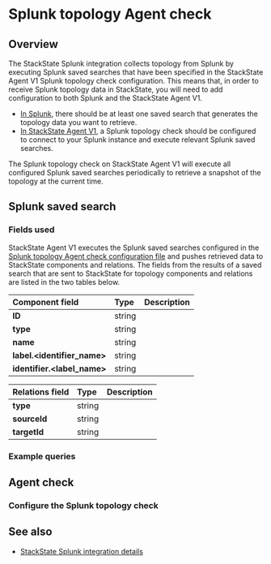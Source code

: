 # Splunk topology Agent check

## Overview

The StackState Splunk integration collects topology from Splunk by executing Splunk saved searches that have been specified in the StackState Agent V1 Splunk topology check configuration. This means that, in order to receive Splunk topology data in StackState, you will need to add configuration to both Splunk and the StackState Agent V1.

* [In Splunk](#splunk-saved-search), there should be at least one saved search that generates the topology data you want to retrieve.
* [In StackState Agent V1](#agent-check), a Splunk topology check should be configured to connect to your Splunk instance and execute relevant Splunk saved searches.

The Splunk topology check on StackState Agent V1 will execute all configured Splunk saved searches periodically to retrieve a snapshot of the topology at the current time.

## Splunk saved search

### Fields used

StackState Agent V1 executes the Splunk saved searches configured in the [Splunk topology Agent check configuration file](#agent-check) and pushes retrieved data to StackState components and relations. The fields from the results of a saved search that are sent to StackState for topology components and relations are listed in the two tables below.

| Component field | Type | Description |
| :--- | :--- | :--- |
| **ID** | string |  |
| **type** | string |  |
| **name** | string |  |
| **label.<identifier_name>** | string |  |
| **identifier.<label_name>** | string |  |


| Relations field | Type | Description |
| :--- | :--- | :--- |
| **type** | string |  |
| **sourceId** | string |  |
| **targetId** | string |  |

### Example queries

## Agent check

### Configure the Splunk topology check


## See also

* [StackState Splunk integration details](/stackpacks/integrations/new_splunk/splunk.md)